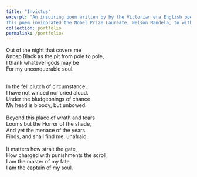 ```yaml
---
title: "Invictus"
excerpt: "An inspiring poem written by by the Victorian era English poet William Ernest Henley. 
This poem invigorated the Nobel Prize Laureate, Nelson Mandela, to withstand his torturous incarceration but still forgave those who spared no effort to take his life after he was elected as the President of South Africa."
collection: portfolio
permalink: /portfolio/
---
```


Out of the night that covers me <br/>
 &nbsp  Black as the pit from pole to pole, <br/>
I thank whatever gods may be<br/>
  For my unconquerable soul.<br/>
  
<br/>
In the fell clutch of circumstance,<br/>
  I have not winced nor cried aloud.<br/>
Under the bludgeonings of chance<br/>
  My head is bloody, but unbowed.<br/>
  
  <br/>
Beyond this place of wrath and tears<br/>
  Looms but the Horror of the shade,<br/>
And yet the menace of the years<br/>
  Finds, and shall find me, unafraid.<br/>
  
  <br/>
It matters how strait the gate,<br/>
  How charged with punishments the scroll,<br/>
I am the master of my fate,<br/>
  I am the captain of my soul.<br/>
